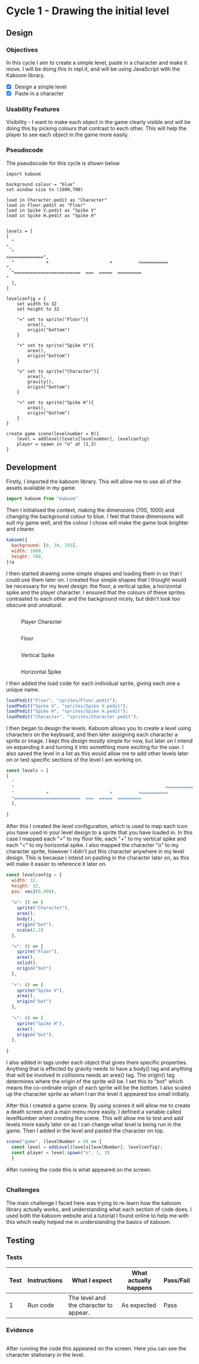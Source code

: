 # Cycle 1 - Drawing the initial level

## Design

### Objectives

In this cycle I aim to create a simple level, paste in a character and make it move. I will be doing this in repl.it, and will be using JavaScript with the Kaboom library.&#x20;

* [x] Design a simple level
* [x] Paste in a character

### Usability Features

Visibility - I want to make each object in the game clearly visible and will be doing this by picking colours that contrast to each other. This will help the player to see each object in the game more easily.

### Pseudocode

The pseudocode for this cycle is shown below

```
import kaboom

background colour = "blue"
set window size to (1000,700)

load in Character.pedit as "Character"
load in Floor.pedit as "Floor"
load in Spike V.pedit as "Spike V"
load in Spike H.pedit as "Spike H"


levels = [
[
  "                                                                       ",
  "                                                         <=============",
  "            +                       +          <==========            ",
  "=========================  ===  =====  =========                       "
  ],
]

levelconfig = {
    set width to 32
    set height to 32

    "=" set to sprite("Floor"){
        area(),
        origin("bottom")
    }
    
    "+" set to sprite("Spike V"){
        area(),
        origin("bottom")
    }

    "o" set to sprite("Character"){
        area(),
        gravity(),
        origin("bottom")
    }

    "<" set to sprite("Spike H"){
        area(),
        origin("bottom")
    }
}

create game scene(levelnumber = 0){
    level = addlevel(levels[levelnumber], levelconfig)
    player = spawn in "o" at (1,3)
}
```

## Development

Firstly, I imported the kaboom library. This will allow me to use all of the assets available in my game.

```javascript
import kaboom from "kaboom"
```

Then I initialised the context, making the dimensions (700, 1000) and changing the background colour to blue. I feel that these dimensions will suit my game well, and the colour I chose will make the game look brighter and clearer.

```javascript
kaboom({
  background: [0, 34, 255],
  width: 1000,
  height: 700,
})a
```

I then started drawing some simple shapes and loading them in so that I could use them later on. I created four simple shapes that I thought would be necessary for my level design: the floor, a vertical spike, a horizontal spike and the player character. I ensured that the colours of these sprites contrasted to each other and the background nicely, but didn't look too obscure and unnatural.&#x20;

<figure><img src="../.gitbook/assets/image (5) (2).png" alt=""><figcaption><p>Player Character</p></figcaption></figure>

<figure><img src="../.gitbook/assets/image (2).png" alt=""><figcaption><p>Floor</p></figcaption></figure>

<figure><img src="../.gitbook/assets/image (14).png" alt=""><figcaption><p>Vertical Spike</p></figcaption></figure>

<figure><img src="../.gitbook/assets/image (19).png" alt=""><figcaption><p>Horizontal Spike</p></figcaption></figure>

I then added the load code for each individual sprite, giving each one a unique name.

```javascript
loadPedit("Floor", "sprites/Floor.pedit");
loadPedit("Spike V", "sprites/Spike V.pedit");
loadPedit("Spike H", "sprites/Spike H.pedit");
loadPedit("Character", "sprites/Character.pedit");
```

I then began to design the levels. Kaboom allows you to create a level using characters on the keyboard, and then later assigning each character a sprite or image. I kept this design mostly simple for now, but later on I intend on expanding it and turning it into something more exciting for the user. I also saved the level in a list as this would allow me to add other levels later on or test specific sections of the level I am working on.

```javascript
const levels = [
[
  "                                                                       ",
  "                                                         <=============",
  "            +                       +          <==========            ",
  "=========================  ===  =====  =========                       "
  ],
 
]
```

After this I created the level configuration, which is used to map each icon you have used in your level design to a sprite that you have loaded in. In this case I mapped each "=" to my floor tile, each "+" to my vertical spike and each "<" to my horizontal spike. I also mapped the character "o" to my character sprite, however I didn't put this character anywhere in my level design. This is because I intend on pasting in the character later on, as this will make it easier to reference it later on.

```javascript
const levelconfig = {
  width: 32,
  height: 32,
  pos: vec2(0,400),
  
  "o": () => [
    sprite("Character"),
    area(),
    body(),
    origin("bot"),
    scale(2,2)
  ],

  "=": () => [
    sprite("Floor"),
    area(),
    solid(),
    origin("bot")
  ],
  
  "+": () => [
    sprite("Spike V"),
    area(),
    origin("bot") 
  ],
  
  "<": () => [
    sprite("Spike H"),
    area(),
    origin("bot"),
  ],
 
}

```

I also added in tags under each object that gives them specific properties. Anything that is effected by gravity needs to have a body() tag and anything that will be involved in collisions needs an area() tag. The origin() tag determines where the origin of the sprite will be. I set this to "bot" which means the co-ordinate origin of each sprite will be the bottom. I also scaled up the character sprite as when I ran the level it appeared too small initially.

After this I created a game scene. By using scenes it will allow me to create a death screen and a main menu more easily.  I defined a variable called levelNumber when creating the scene. This will allow me to test and add levels more easily later on as I can change what level is being run in the game. Then I added in the level and pasted the character on top.

```javascript
scene("game", (levelNumber = 0) => {
  const level = addLevel(levels[levelNumber], levelconfig);
  const player = level.spawn("o", 1, 3)
  }
```

After running the code this is what appeared on the screen.

<figure><img src="../.gitbook/assets/image (3).png" alt=""><figcaption></figcaption></figure>

### Challenges

The main challenge I faced here was trying to re-learn how the kaboom library actually works, and understanding what each section of code does. I used both the kaboom website and a tutorial I found online to help me with this which really helped me in understanding the basics of kaboom.

## Testing

### Tests

| Test | Instructions | What I expect                          | What actually happens | Pass/Fail |
| ---- | ------------ | -------------------------------------- | --------------------- | --------- |
| 1    | Run code     | The level and the character to appear. | As expected           | Pass      |

### Evidence

<figure><img src="../.gitbook/assets/image (1).png" alt=""><figcaption></figcaption></figure>

After running the code this appeared on the screen. Here you can see the character stationary in the level.
